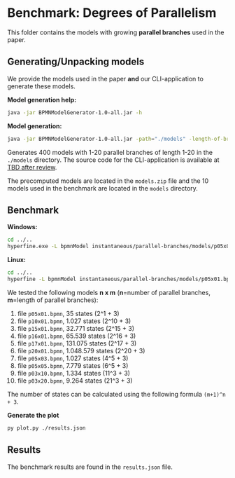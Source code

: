 # Benchmark: Degrees of Parallelism

This folder contains the models with growing **parallel branches** used in the paper.

## Generating/Unpacking models

We provide the models used in the paper **and** our CLI-application to generate these models.

**Model generation help:**
```bash
java -jar BPMNModelGenerator-1.0-all.jar -h
```
**Model generation:**
```bash
java -jar BPMNModelGenerator-1.0-all.jar -path="./models" -length-of-branches=20 -number-of-branches=20
```
Generates 400 models with 1-20 parallel branches of length 1-20 in the `./models` directory.
The source code for the CLI-application is available at [TBD after review](https://github.com/).

The precomputed models are located in the `models.zip` file and the 10 models used in the benchmark are located in the `models` directory.

## Benchmark

**Windows:**
```bash
cd ../..
hyperfine.exe -L bpmnModel instantaneous/parallel-branches/models/p05x01.bpmn,instantaneous/parallel-branches/models/p10x01.bpmn,instantaneous/parallel-branches/models/p15x01.bpmn,instantaneous/parallel-branches/models/p16x01.bpmn,instantaneous/parallel-branches/models/p17x01.bpmn,instantaneous/parallel-branches/models/p20x01.bpmn,instantaneous/parallel-branches/models/p05x03.bpmn,instantaneous/parallel-branches/models/p05x05.bpmn,instantaneous/parallel-branches/models/p03x10.bpmn,instantaneous/parallel-branches/models/p03x20.bpmn "bpmnanalyzer.exe -f {bpmnModel} -p safeness,option-to-complete,proper-completion,no-dead-activities" --output ./instantaneous/parallel-branches/output.txt --export-json ./instantaneous/parallel-branches/results.json
```
**Linux:**
```bash
cd ../..
hyperfine -L bpmnModel instantaneous/parallel-branches/models/p05x01.bpmn,instantaneous/parallel-branches/models/p10x01.bpmn,instantaneous/parallel-branches/models/p15x01.bpmn,instantaneous/parallel-branches/models/p16x01.bpmn,instantaneous/parallel-branches/models/p17x01.bpmn,instantaneous/parallel-branches/models/p20x01.bpmn,instantaneous/parallel-branches/models/p05x03.bpmn,instantaneous/parallel-branches/models/p05x05.bpmn,instantaneous/parallel-branches/models/p03x10.bpmn,instantaneous/parallel-branches/models/p03x20.bpmn "./bpmnanalyzer -f ./{bpmnModel} -p safeness,option-to-complete,proper-completion,no-dead-activities" --output ./instantaneous/parallel-branches/output.txt --export-json ./instantaneous/parallel-branches/results.json
```

We tested the following models **n x m** (**n**=number of parallel branches, **m**=length of parallel branches):
1. file `p05x01.bpmn`, 35 states (2^1 + 3)
2. file `p10x01.bpmn`, 1.027 states (2^10 + 3)
3. file `p15x01.bpmn`, 32.771 states (2^15 + 3)
4. file `p16x01.bpmn`, 65.539 states (2^16 + 3)
5. file `p17x01.bpmn`, 131.075 states (2^17 + 3)
6. file `p20x01.bpmn`, 1.048.579 states (2^20 + 3)
7. file `p05x03.bpmn`, 1.027 states (4^5 + 3)
8. file `p05x05.bpmn`, 7.779 states (6^5 + 3)
9. file `p03x10.bpmn`, 1.334 states (11^3 + 3)
10. file `p03x20.bpmn`, 9.264 states (21^3 + 3)

The number of states can be calculated using the following formula `(m+1)^n + 3`.

**Generate the plot**
```bash
py plot.py ./results.json
```

## Results

The benchmark results are found in the `results.json` file.